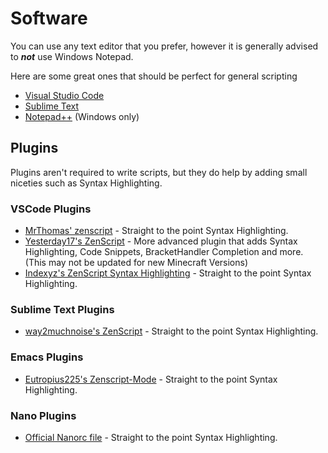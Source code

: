# Software
You can use any text editor that you prefer, however it is generally advised to ***not*** use Windows Notepad.

Here are some great ones that should be perfect for general scripting  
* [Visual Studio Code](https://code.visualstudio.com/)  
* [Sublime Text](https://www.sublimetext.com/)  
* [Notepad++](https://notepad-plus-plus.org/) (Windows only)

## Plugins
Plugins aren't required to write scripts, but they do help by adding small niceties such as Syntax Highlighting.

### VSCode Plugins
* [MrThomas' zenscript](https://marketplace.visualstudio.com/items?itemName=Mrthomas20121.zenscript) - Straight to the point Syntax Highlighting.
* [Yesterday17's ZenScript](https://marketplace.visualstudio.com/items?itemName=yesterday17.zenscript) - More advanced plugin that adds Syntax Highlighting, Code Snippets, BracketHandler Completion and more. (This may not be updated for new Minecraft Versions)
* [Indexyz's ZenScript Syntax Highlighting](https://marketplace.visualstudio.com/items?itemName=Indexyz.zenscript) - Straight to the point Syntax Highlighting.

### Sublime Text Plugins
* [way2muchnoise's ZenScript](https://packagecontrol.io/packages/ZenScript) - Straight to the point Syntax Highlighting.

### Emacs Plugins
* [Eutropius225's Zenscript-Mode](https://melpa.org/#/zenscript-mode) - Straight to the point Syntax Highlighting.

### Nano Plugins
* [Official Nanorc file](https://github.com/CraftTweaker/zenscript-nanorc) - Straight to the point Syntax Highlighting.
